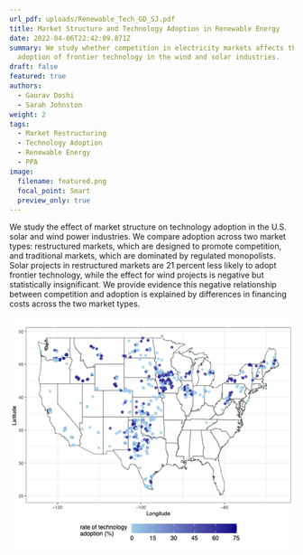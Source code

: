 ```yaml
---
url_pdf: uploads/Renewable_Tech_GD_SJ.pdf
title: Market Structure and Technology Adoption in Renewable Energy
date: 2022-04-06T22:42:09.871Z
summary: We study whether competition in electricity markets affects the
  adoption of frontier technology in the wind and solar industries.
draft: false
featured: true
authors:
  - Gaurav Doshi
  - Sarah Johnston
weight: 2
tags:
  - Market Restructuring
  - Technology Adoption
  - Renewable Energy
  - PPA
image:
  filename: featured.png
  focal_point: Smart
  preview_only: true
---
```

We study the effect of market structure on technology adoption in the U.S. solar and wind power industries. We compare adoption across two market types: restructured markets, which are designed to promote competition, and traditional markets, which are dominated by regulated monopolists. Solar projects in restructured markets are 21 percent less likely to adopt frontier technology, while the effect for wind projects is negative but statistically insignificant. We provide evidence this negative relationship between competition and adoption is explained by differences in financing costs across the two market types.

![](featured.png "Predicted change in technology adoption (%) if all wind projects use long term contracting")
